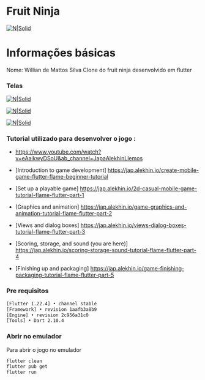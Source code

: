 # Fruit Ninja

[![N|Solid](https://assets.gitlab-static.net/uploads/-/system/project/avatar/23284907/logo.jpg)](https://gitlab.com/willian1337/flutter-fruits)

# Informações básicas
Nome: Willian de Mattos Silva
Clone do fruit ninja desenvolvido em flutter

### Telas

[![N|Solid](https://assets.gitlab-static.net/uploads/-/system/project/avatar/23284907/logo.jpg)](https://gitlab.com/willian1337/flutter-fruits)

[![N|Solid](https://assets.gitlab-static.net/uploads/-/system/project/avatar/23284907/logo.jpg)](https://gitlab.com/willian1337/flutter-fruits)

[![N|Solid](https://assets.gitlab-static.net/uploads/-/system/project/avatar/23284907/logo.jpg)](https://gitlab.com/willian1337/flutter-fruits)


### Tutorial utilizado para desenvolver o jogo :
   - https://www.youtube.com/watch?v=eAaikwyDSoU&ab_channel=JapaAlekhinLlemos

- [Introduction to game development]  https://jap.alekhin.io/create-mobile-game-flutter-flame-beginner-tutorial
- [Set up a playable game] https://jap.alekhin.io/2d-casual-mobile-game-tutorial-flame-flutter-part-1
- [Graphics and animation]  https://jap.alekhin.io/game-graphics-and-animation-tutorial-flame-flutter-part-2
- [Views and dialog boxes]  https://jap.alekhin.io/views-dialog-boxes-tutorial-flame-flutter-part-3
- [Scoring, storage, and sound (you are here)] https://jap.alekhin.io/scoring-storage-sound-tutorial-flame-flutter-part-4
- [Finishing up and packaging]  https://jap.alekhin.io/game-finishing-packaging-tutorial-flame-flutter-part-5

### Pre requisitos

```bash
[Flutter 1.22.4] • channel stable
[Framework] • revision 1aafb3a8b9 
[Engine] • revision 2c956a31c0
[Tools] • Dart 2.10.4
```

### Abrir no emulador

Para abrir o jogo no emulador

```bash
flutter clean
flutter pub get
flutter run

```
